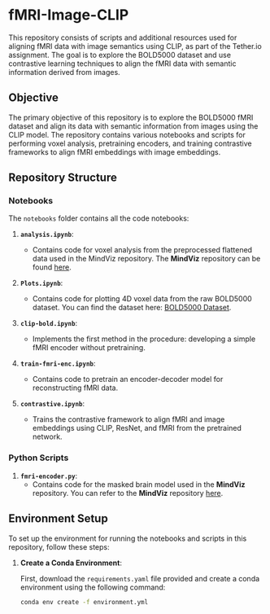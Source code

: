 # fMRI-Image-CLIP

This repository consists of scripts and additional resources used for aligning fMRI data with image semantics using CLIP, as part of the Tether.io assignment. The goal is to explore the BOLD5000 dataset and use contrastive learning techniques to align the fMRI data with semantic information derived from images.

## Objective

The primary objective of this repository is to explore the BOLD5000 fMRI dataset and align its data with semantic information from images using the CLIP model. The repository contains various notebooks and scripts for performing voxel analysis, pretraining encoders, and training contrastive frameworks to align fMRI embeddings with image embeddings.

## Repository Structure

### Notebooks

The `notebooks` folder contains all the code notebooks:

1. **`analysis.ipynb`**:
   - Contains code for voxel analysis from the preprocessed flattened data used in the MindViz repository. The **MindViz** repository can be found [here](https://github.com/zjc062/mind-vis/tree/main).

2. **`Plots.ipynb`**:
   - Contains code for plotting 4D voxel data from the raw BOLD5000 dataset. You can find the dataset here: [BOLD5000 Dataset](https://figshare.com/articles/dataset/BOLD5000_Release_2_0/14456124?file=27663165).

3. **`clip-bold.ipynb`**:
   - Implements the first method in the procedure: developing a simple fMRI encoder without pretraining.

4. **`train-fmri-enc.ipynb`**:
   - Contains code to pretrain an encoder-decoder model for reconstructing fMRI data.

5. **`contrastive.ipynb`**:
   - Trains the contrastive framework to align fMRI and image embeddings using CLIP, ResNet, and fMRI from the pretrained network.

### Python Scripts

1. **`fmri-encoder.py`**:
   - Contains code for the masked brain model used in the **MindViz** repository. You can refer to the **MindViz** repository [here](https://github.com/zjc062/mind-vis).

## Environment Setup

To set up the environment for running the notebooks and scripts in this repository, follow these steps:

1. **Create a Conda Environment**:

   First, download the `requirements.yaml` file provided and create a conda environment using the following command:

   ```bash
   conda env create -f environment.yml
